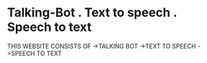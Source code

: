# Talking-Bot  . Text to speech . Speech to text


THIS WEBSITE CONSISTS OF ->TALKING BOT ->TEXT TO SPEECH ->SPEECH TO TEXT
